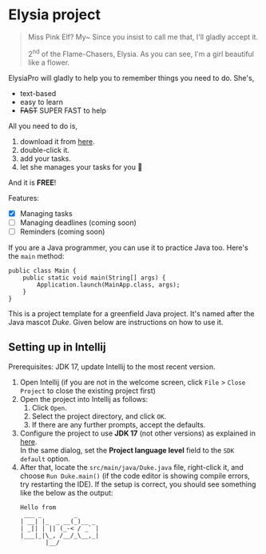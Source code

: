 # Elysia project
>Miss Pink Elf? My~ Since you insist to call me that, I'll gladly accept it.
>
>2<sup>nd</sup> of the Flame-Chasers, Elysia. As you can see, I'm a girl beautiful like a flower.

ElysiaPro will gladly to help you to remember things you need to do. She's,
- text-based
- easy to learn
- ~~FAST~~ SUPER FAST to help

All you need to do is,
1. download it from [here](https://nus-cs2103-ay2425s1.github.io/website/).
2. double-click it.
3. add your tasks.
4. let she manages your tasks for you :sparkling_heart:

And it is **FREE**!

Features:
- [x] Managing tasks
- [ ] Managing deadlines (coming soon)
- [ ] Reminders (coming soon)

If you are a Java programmer, you can use it to practice Java too. Here's the `main` method:
```
public class Main {
    public static void main(String[] args) {
        Application.launch(MainApp.class, args);
    }
}
```

This is a project template for a greenfield Java project. It's named after the Java mascot _Duke_. Given below are instructions on how to use it.

## Setting up in Intellij

Prerequisites: JDK 17, update Intellij to the most recent version.

1. Open Intellij (if you are not in the welcome screen, click `File` > `Close Project` to close the existing project first)
1. Open the project into Intellij as follows:
   1. Click `Open`.
   1. Select the project directory, and click `OK`.
   1. If there are any further prompts, accept the defaults.
1. Configure the project to use **JDK 17** (not other versions) as explained in [here](https://www.jetbrains.com/help/idea/sdk.html#set-up-jdk).<br>
   In the same dialog, set the **Project language level** field to the `SDK default` option.
3. After that, locate the `src/main/java/Duke.java` file, right-click it, and choose `Run Duke.main()` (if the code editor is showing compile errors, try restarting the IDE). If the setup is correct, you should see something like the below as the output:
   ```
   Hello from
    ___ _         _
   | __| |_  _ __(_)__ _
   | _|| | || (_-< / _` |
   |___|_|\_, /__/_\__,_|
          |__/           
   ```
